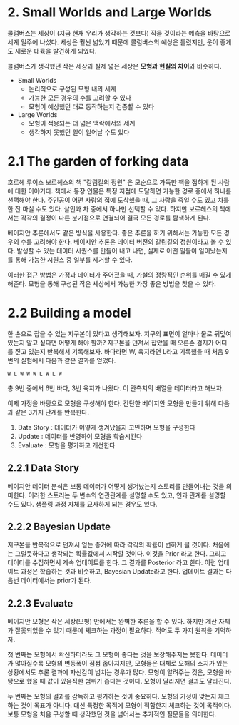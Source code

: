# 2. Small Worlds and Large Worlds

콜럼버스는 세상이 (지금 현재 우리가 생각하는 것보다) 작을 것이라는 예측을 바탕으로 세계 일주에 나섰다. 세상은 훨씬 넓었기 때문에 콜럼버스의 예상은 틀렸지만, 운이 좋게도 새로운 대륙을 발견하게 되었다. 

콜럼버스가 생각했던 작은 세상과 실제 넓은 세상은 **모형과 현실의 차이**와 비슷하다.

- Small Worlds
    - 논리적으로 구성된 모형 내의 세계
    - 가능한 모든 경우의 수를 고려할 수 있다
    - 모형이 예상했던 대로 동작하는지 검증할 수 있다
- Large Worlds
    - 모형이 적용되는 더 넓은 맥락에서의 세계
    - 생각하지 못했던 일이 일어날 수도 있다

# 2.1 The garden of forking data

호르헤 루이스 보르헤스의 책 "갈림길의 정원" 은 모순으로 가득한 책을 접하게 된 사람에 대한 이야기다. 책에서 등장 인물은 특정 지점에 도달하면 가능한 경로 중에서 하나를 선택해야 한다. 주인공이 어떤 사람의 집에 도착했을 때, 그 사람을 죽일 수도 있고 차를 한 잔 마실 수도 있다. 살인과 차 중에서 하나만 선택할 수 있다. 하지만 보르헤스의 책에서는 각각의 결정이 다른 분기점으로 연결되어 결국 모든 경로를 탐색하게 된다. 

베이지안 추론에서도 같은 방식을 사용한다. 좋은 추론을 하기 위해서는 가능한 모든 경우의 수를 고려해야 한다. 베이지안 추론은 데이터 버전의 갈림길의 정원이라고 볼 수 있다. 발생할 수 있는 데이터 시퀀스를 만들어 내고 나면, 실제로 어떤 일들이 일어났는지를 통해 가능한 시퀀스 중 일부를 제거할 수 있다. 

이러한 접근 방법은 가정과 데이터가 주어졌을 때, 가설의 정량적인 순위를 매길 수 있게 해준다. 모형을 통해 구성된 작은 세상에서 가능한 가장 좋은 방법을 찾을 수 있다. 

# 2.2 Building a model

한 손으로 잡을 수 있는 지구본이 있다고 생각해보자. 지구의 표면이 얼마나 물로 뒤덮여있는지 알고 싶다면 어떻게 해야 할까? 지구본을 던져서 잡았을 때 오른손 검지가 어디를 짚고 있는지 반복해서 기록해보자. 바다라면 W, 육지라면 L라고 기록했을 때 처음 9번의 실험에서 다음과 같은 결과를 얻었다.

    W L W W W L W L W

총 9번 중에서 6번 바다, 3번 육지가 나왔다. 이 관측치의 배열을 데이터라고 해보자.

이제 가정을 바탕으로 모형을 구성해야 한다. 간단한 베이지안 모형을 만들기 위해 다음과 같은 3가지 단계를 반복한다.

1. Data Story : 데이터가 어떻게 생겨났을지 고민하며 모형을 구성한다
2. Update : 데이터를 반영하여 모형을 학습시킨다
3. Evaluate : 모형을 평가하고 개선한다

## 2.2.1 Data Story

베이지안 데이터 분석은 보통 데이터가 어떻게 생겨났는지 스토리를 만들어내는 것을 의미한다. 이러한 스토리는 두 변수의 연관관계를 설명할 수도 있고, 인과 관계를 설명할 수도 있다. 샘플링 과정 자체를 묘사하게 되는 경우도 있다. 

## 2.2.2 Bayesian Update

지구본을 반복적으로 던져서 얻는 증거에 따라 각각의 확률이 변하게 될 것이다. 처음에는 그럴듯하다고 생각되는 확률값에서 시작할 것이다. 이것을 Prior 라고 한다. 그리고 데이터를 수집하면서 계속 업데이트를 한다. 그 결과를 Posterior 라고 한다. 이런 업데이트 과정은 학습하는 것과 비슷하고, Bayesian Update라고 한다. 업데이트 결과는 다음번 데이터에서는 prior가 된다. 

## 2.2.3 Evaluate

베이지안 모형은 작은 세상(모형) 안에서는 완벽한 추론을 할 수 있다. 하지만 계산 자체가 잘못되었을 수 있기 때문에 체크하는 과정이 필요하다. 적어도 두 가지 원칙을 기억하자.

첫 번째는 모형에서 확신하더라도 그 모형이 좋다는 것을 보장해주지는 못한다. 데이터가 많아질수록 모형의 변동폭이 점점 좁아지지만, 모형들은 대체로 오해의 소지가 있는 상황에서도 추론 결과에 자신감이 넘치는 경우가 많다. 모형이 알려주는 것은, 모형을 바탕으로 했을 때 값이 있음직한 범위가 좁다는 것이다. 모형이 달라지면 결과도 달라진다.

두 번째는 모형의 결과를 감독하고 평가하는 것이 중요하다. 모형의 가정이 맞는지 체크하는 것이 목표가 아니다. 대신 특정한 목적에 모형이 적합한지 체크하는 것이 목적이다. 보통 모형을 처음 구성할 때 생각했던 것을 넘어서는 추가적인 질문들을 의미한다.
